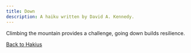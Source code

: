 ```yaml
---
title: Down
description: A haiku written by David A. Kennedy.
---
```


Climbing the mountain
provides a challenge, going
down builds resilience.

[Back to Hakius](/haikus/)
